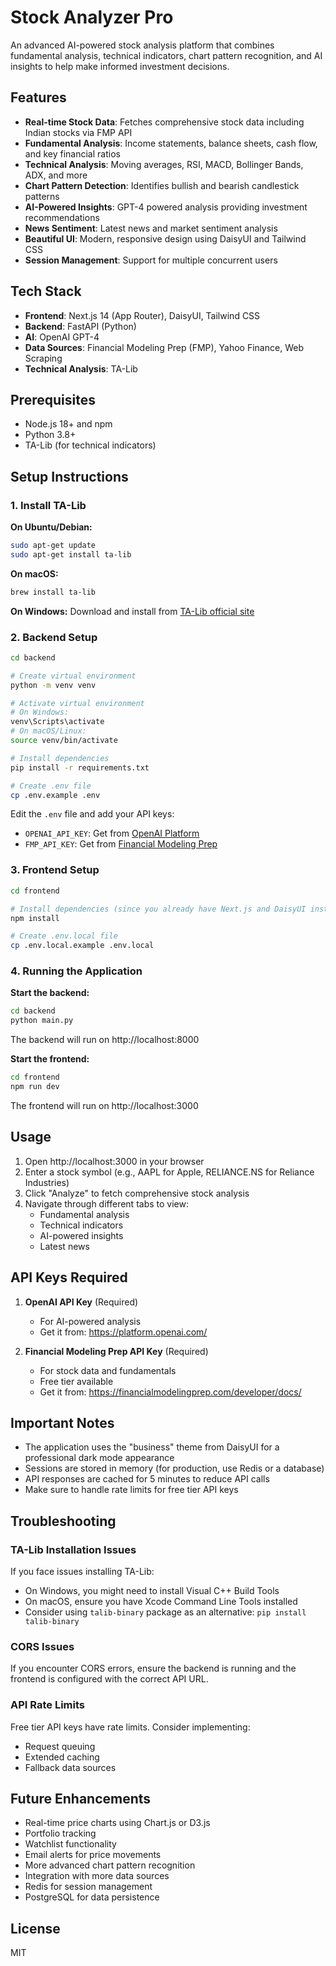 # Stock Analyzer Pro

An advanced AI-powered stock analysis platform that combines fundamental analysis, technical indicators, chart pattern recognition, and AI insights to help make informed investment decisions.

## Features

- **Real-time Stock Data**: Fetches comprehensive stock data including Indian stocks via FMP API
- **Fundamental Analysis**: Income statements, balance sheets, cash flow, and key financial ratios
- **Technical Analysis**: Moving averages, RSI, MACD, Bollinger Bands, ADX, and more
- **Chart Pattern Detection**: Identifies bullish and bearish candlestick patterns
- **AI-Powered Insights**: GPT-4 powered analysis providing investment recommendations
- **News Sentiment**: Latest news and market sentiment analysis
- **Beautiful UI**: Modern, responsive design using DaisyUI and Tailwind CSS
- **Session Management**: Support for multiple concurrent users

## Tech Stack

- **Frontend**: Next.js 14 (App Router), DaisyUI, Tailwind CSS
- **Backend**: FastAPI (Python)
- **AI**: OpenAI GPT-4
- **Data Sources**: Financial Modeling Prep (FMP), Yahoo Finance, Web Scraping
- **Technical Analysis**: TA-Lib

## Prerequisites

- Node.js 18+ and npm
- Python 3.8+
- TA-Lib (for technical indicators)

## Setup Instructions

### 1. Install TA-Lib

**On Ubuntu/Debian:**
```bash
sudo apt-get update
sudo apt-get install ta-lib
```

**On macOS:**
```bash
brew install ta-lib
```

**On Windows:**
Download and install from [TA-Lib official site](https://www.ta-lib.org/hdr_dw.html)

### 2. Backend Setup

```bash
cd backend

# Create virtual environment
python -m venv venv

# Activate virtual environment
# On Windows:
venv\Scripts\activate
# On macOS/Linux:
source venv/bin/activate

# Install dependencies
pip install -r requirements.txt

# Create .env file
cp .env.example .env
```

Edit the `.env` file and add your API keys:
- `OPENAI_API_KEY`: Get from [OpenAI Platform](https://platform.openai.com/)
- `FMP_API_KEY`: Get from [Financial Modeling Prep](https://financialmodelingprep.com/developer/docs/)

### 3. Frontend Setup

```bash
cd frontend

# Install dependencies (since you already have Next.js and DaisyUI installed)
npm install

# Create .env.local file
cp .env.local.example .env.local
```

### 4. Running the Application

**Start the backend:**
```bash
cd backend
python main.py
```
The backend will run on http://localhost:8000

**Start the frontend:**
```bash
cd frontend
npm run dev
```
The frontend will run on http://localhost:3000

## Usage

1. Open http://localhost:3000 in your browser
2. Enter a stock symbol (e.g., AAPL for Apple, RELIANCE.NS for Reliance Industries)
3. Click "Analyze" to fetch comprehensive stock analysis
4. Navigate through different tabs to view:
   - Fundamental analysis
   - Technical indicators
   - AI-powered insights
   - Latest news

## API Keys Required

1. **OpenAI API Key** (Required)
   - For AI-powered analysis
   - Get it from: https://platform.openai.com/

2. **Financial Modeling Prep API Key** (Required)
   - For stock data and fundamentals
   - Free tier available
   - Get it from: https://financialmodelingprep.com/developer/docs/

## Important Notes

- The application uses the "business" theme from DaisyUI for a professional dark mode appearance
- Sessions are stored in memory (for production, use Redis or a database)
- API responses are cached for 5 minutes to reduce API calls
- Make sure to handle rate limits for free tier API keys

## Troubleshooting

### TA-Lib Installation Issues
If you face issues installing TA-Lib:
- On Windows, you might need to install Visual C++ Build Tools
- On macOS, ensure you have Xcode Command Line Tools installed
- Consider using `talib-binary` package as an alternative: `pip install talib-binary`

### CORS Issues
If you encounter CORS errors, ensure the backend is running and the frontend is configured with the correct API URL.

### API Rate Limits
Free tier API keys have rate limits. Consider implementing:
- Request queuing
- Extended caching
- Fallback data sources

## Future Enhancements

- Real-time price charts using Chart.js or D3.js
- Portfolio tracking
- Watchlist functionality
- Email alerts for price movements
- More advanced chart pattern recognition
- Integration with more data sources
- Redis for session management
- PostgreSQL for data persistence

## License

MIT